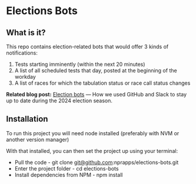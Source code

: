 # Elections Bots

## What is it?

This repo contains election-related bots that would offer 3 kinds of notifications:

1. Tests starting imminently (within the next 20 minutes)
2. A list of all scheduled tests that day, posted at the beginning of the workday
3. A list of races for which the tabulation status or race call status changes

**Related blog post:** [Election bots](https://blog.apps.npr.org/2025/01/29/election-bots.html) — How we used GitHub and Slack to stay up to date during the 2024 election season.

## Installation

To run this project you will need node installed (preferably with NVM or another version manager)

With that installed, you can then set the project up using your terminal:

- Pull the code - git clone git@github.com:nprapps/elections-bots.git
- Enter the project folder - cd elections-bots
- Install dependencies from NPM - npm install
